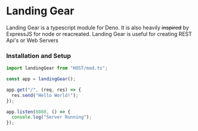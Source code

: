 # Landing Gear

Landing Gear is a typescript module for Deno. It is also heavily ~~inspired~~ by ExpressJS for node or reacreated.
Landing Gear is useful for creating REST Api's or Web Servers

### Installation and Setup

```ts
import landingGear from "HOST/mod.ts";

const app = landingGear();

app.get("/", (req, res) => {
  res.send("Hello World!");
});

app.listen(8080, () => {
  console.log("Server Running");
});
```